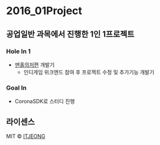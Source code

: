 # 2016_01Project

## 공업일반 과목에서 진행한 1인 1프로젝트

### Hole In 1

- [맨홀의저편](https://github.com/ITJEONG-DEV/2016_IndieGame_Weekend_4th/blob/master/readme.md) 개발기
    - 인디게임 위크엔드 참여 후 프로젝트 수정 및 추가기능 개발기

### Goal In

- CoronaSDK로 스터디 진행

## 라이센스

MIT &copy; [ITJEONG](mailto:derbana1027@gmail.com)
